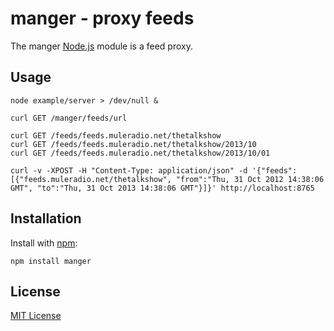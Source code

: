 # manger - proxy feeds 

The manger [Node.js](http://nodejs.org/) module is a feed proxy.

## Usage

    node example/server > /dev/null &

    curl GET /manger/feeds/url

    curl GET /feeds/feeds.muleradio.net/thetalkshow
    curl GET /feeds/feeds.muleradio.net/thetalkshow/2013/10
    curl GET /feeds/feeds.muleradio.net/thetalkshow/2013/10/01
    
    curl -v -XPOST -H "Content-Type: application/json" -d '{"feeds":[{"feeds.muleradio.net/thetalkshow", "from":"Thu, 31 Oct 2012 14:38:06 GMT", "to":"Thu, 31 Oct 2013 14:38:06 GMT"}]}' http://localhost:8765

## Installation

Install with [npm](https://npmjs.org):

    npm install manger

## License

[MIT License](https://raw.github.com/michaelnisi/manger/master/LICENSE)

